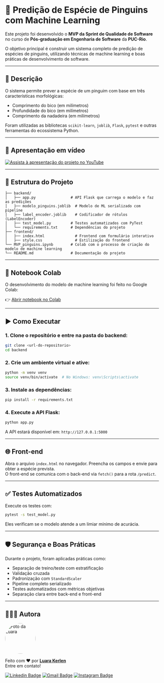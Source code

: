 # 🐧 Predição de Espécie de Pinguins com Machine Learning

Este projeto foi desenvolvido o **MVP da Sprint de Qualidade de Software** no curso de **Pós-graduação em Engenharia de Software** da **PUC-Rio**.

O objetivo principal é construir um sistema completo de predição de espécies de pinguins, utilizando técnicas de machine learning e boas práticas de desenvolvimento de software.

---

## 📌 Descrição

O sistema permite prever a espécie de um pinguim com base em três características morfológicas:

- Comprimento do bico (em milímetros)
- Profundidade do bico (em milímetros)
- Comprimento da nadadeira (em milímetros)

Foram utilizadas as bibliotecas `scikit-learn`, `joblib`, `Flask`, `pytest` e outras ferramentas do ecossistema Python.

---

## 🎥 Apresentação em vídeo

[![Assista à apresentação do projeto no YouTube](https://img.youtube.com/vi/xdMSgmxBF0U/0.jpg)](https://youtu.be/xdMSgmxBF0U)


---

## 📁 Estrutura do Projeto

```
├── backend/
│   ├── app.py                # API Flask que carrega o modelo e faz as predições
│   ├── modelo_pinguins.joblib  # Modelo de ML serializado com pipeline
│   ├── label_encoder.joblib    # Codificador de rótulos (LabelEncoder)
│   ├── test_model.py         # Testes automatizados com PyTest
│   └── requirements.txt      # Dependências do projeto
├── frontend/
│   ├── index.html              # Frontend com formulário interativo
│   ├── style.css               # Estilização do frontend
└── MVP_pinguins.ipynb        # Colab com o processo de criação do modelo de machine learning
└── README.md                 # Documentação do projeto
```

---

## 🔗 Notebook Colab

O desenvolvimento do modelo de machine learning foi feito no Google Colab:

👉 [Abrir notebook no Colab](https://colab.research.google.com/drive/1Dh6tUTU1aFAmZHxX88JnEopIwh5FMjMP?usp=sharing)

---

## ▶️ Como Executar

### 1. Clone o repositório e entre na pasta do backend:

```bash
git clone <url-do-repositorio>
cd backend
```

### 2. Crie um ambiente virtual e ative:

```bash
python -m venv venv
source venv/bin/activate  # No Windows: venv\Scripts\activate
```

### 3. Instale as dependências:

```bash
pip install -r requirements.txt
```

### 4. Execute a API Flask:

```bash
python app.py
```

A API estará disponível em: `http://127.0.0.1:5000`

---

## 🌐 Front-end

Abra o arquivo `index.html` no navegador. Preencha os campos e envie para obter a espécie prevista.  
O front-end se comunica com o back-end via `fetch()` para a rota `/predict`.

---

## ✅ Testes Automatizados

Execute os testes com:

```bash
pytest -s test_model.py
```

Eles verificam se o modelo atende a um limiar mínimo de acurácia.

---

## 🛡️ Segurança e Boas Práticas

Durante o projeto, foram aplicadas práticas como:

- Separação de treino/teste com estratificação
- Validação cruzada
- Padronização com `StandardScaler`
- Pipeline completo serializado
- Testes automatizados com métricas objetivas
- Separação clara entre back-end e front-end

---

## 👩🏽‍💻 Autora

<a href="https://www.linkedin.com/in/luarakerlen/" target="_blank">
 <img title="Luara Kerlen" style="border-radius: 50%;" src="https://avatars.githubusercontent.com/u/26902816?v=4" width="100px;" alt="Foto da Luara"/>
 </a>

Feito com ❤️ por <a href="https://www.linkedin.com/in/luarakerlen/" target="_blank"><b>Luara Kerlen</b></a> <a href="https://www.linkedin.com/in/luarakerlen/" title="Luara Kerlen"></a>
<br>Entre em contato!

[![Linkedin Badge](https://img.shields.io/badge/-Luara%20Kerlen-blue?style=flat-square&logo=Linkedin&logoColor=white&link=https://www.linkedin.com/in/luarakerlen/)](https://www.linkedin.com/in/luarakerlen/)
[![Gmail Badge](https://img.shields.io/badge/-luarakerlen12@gmail.com-c14438?style=flat-square&logo=Gmail&logoColor=white&link=mailto:luarakerlen12@gmail.com)](mailto:luarakerlen12@gmail.com)
[![Instagram Badge](https://img.shields.io/badge/Luara%20Kerlen-E4405F?style=for-the-badge&logo=instagram&logoColor=white)](https://www.instagram.com/luarakerlen)